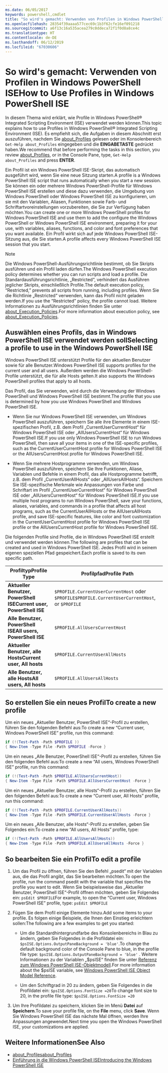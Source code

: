 ```yaml
---
ms.date: 06/05/2017
keywords: powershell,cmdlet
title: "So wird's gemacht: Verwenden von Profilen in Windows PowerShell ISE"
ms.openlocfilehash: 28354f39aaaa577cec69c1b3f62cfe16ef091218
ms.sourcegitcommit: a6f13c16a535acea279c0ddeca72f1f0d8a8ce4c
ms.translationtype: HT
ms.contentlocale: de-DE
ms.lasthandoff: 06/12/2019
ms.locfileid: "67030606"
---
```

# <a name="how-to-use-profiles-in-windows-powershell-ise"></a><span data-ttu-id="c050f-103">So wird's gemacht: Verwenden von Profilen in Windows PowerShell ISE</span><span class="sxs-lookup"><span data-stu-id="c050f-103">How to Use Profiles in Windows PowerShell ISE</span></span>

<span data-ttu-id="c050f-104">In diesem Thema wird erklärt, wie Profile in Windows PowerShell® Integrated Scripting Environment (ISE) verwendet werden können.</span><span class="sxs-lookup"><span data-stu-id="c050f-104">This topic explains how to use Profiles in Windows PowerShell® Integrated Scripting Environment (ISE).</span></span> <span data-ttu-id="c050f-105">Es empfiehlt sich, die Aufgaben in diesem Abschnitt erst auszuführen, nachdem Sie [about_Profiles](/powershell/module/microsoft.powershell.core/about/about_profiles) gelesen oder im Konsolenbereich `Get-Help about_Profiles` eingegeben und die **EINGABETASTE** gedrückt haben.</span><span class="sxs-lookup"><span data-stu-id="c050f-105">We recommend that before performing the tasks in this section, you review [about_Profiles](/powershell/module/microsoft.powershell.core/about/about_profiles), or in the Console Pane, type, `Get-Help about_Profiles` and press **ENTER**.</span></span>

<span data-ttu-id="c050f-106">Ein Profil ist ein Windows PowerShell ISE-Skript, das automatisch ausgeführt wird, wenn Sie eine neue Sitzung starten.</span><span class="sxs-lookup"><span data-stu-id="c050f-106">A profile is a Windows PowerShell ISE script that runs automatically when you start a new session.</span></span>  <span data-ttu-id="c050f-107">Sie können ein oder mehrere Windows PowerShell-Profile für Windows PowerShell ISE erstellen und diese dazu verwenden, die Umgebung von Windows PowerShell oder Windows PowerShell ISE zu konfigurieren, um sie mit den Variablen, Aliasen, Funktionen sowie Farb- und Schriftartvoreinstellungen vorzubereiten, die Sie zur Verfügung haben möchten.</span><span class="sxs-lookup"><span data-stu-id="c050f-107">You can create one or more Windows PowerShell profiles for Windows PowerShell ISE and use them to add the configure the Windows PowerShell or Windows PowerShell ISE environment, preparing it for your use, with variables, aliases, functions, and color and font preferences that you want available.</span></span> <span data-ttu-id="c050f-108">Ein Profil wirkt sich auf jede Windows PowerShell ISE-Sitzung aus, die Sie starten.</span><span class="sxs-lookup"><span data-stu-id="c050f-108">A profile affects every Windows PowerShell ISE session that you start.</span></span>

> [!NOTE]
> <span data-ttu-id="c050f-109">Die Windows PowerShell-Ausführungsrichtlinie bestimmt, ob Sie Skripts ausführen und ein Profil laden dürfen.</span><span class="sxs-lookup"><span data-stu-id="c050f-109">The Windows PowerShell execution policy determines whether you can run scripts and load a profile.</span></span> <span data-ttu-id="c050f-110">Die Standardausführungsrichtlinie, „Restricted“, verhindert das Ausführen jeglicher Skripts, einschließlich Profile.</span><span class="sxs-lookup"><span data-stu-id="c050f-110">The default execution policy, “Restricted,” prevents all scripts from running, including profiles.</span></span> <span data-ttu-id="c050f-111">Wenn Sie die Richtlinie „Restricted“ verwenden, kann das Profil nicht geladen werden.</span><span class="sxs-lookup"><span data-stu-id="c050f-111">If you use the “Restricted” policy, the profile cannot load.</span></span> <span data-ttu-id="c050f-112">Weitere Informationen zu Ausführungsrichtlinien finden Sie unter [about_Execution_Policies](/powershell/module/microsoft.powershell.core/about/about_execution_policies).</span><span class="sxs-lookup"><span data-stu-id="c050f-112">For more information about execution policy, see [about_Execution_Policies](/powershell/module/microsoft.powershell.core/about/about_execution_policies).</span></span>

## <a name="selecting-a-profile-to-use-in-the-windows-powershell-ise"></a><span data-ttu-id="c050f-113">Auswählen eines Profils, das in Windows PowerShell ISE verwendet werden soll</span><span class="sxs-lookup"><span data-stu-id="c050f-113">Selecting a profile to use in the Windows PowerShell ISE</span></span>

<span data-ttu-id="c050f-114">Windows PowerShell ISE unterstützt Profile für den aktuellen Benutzer sowie für alle Benutzer.</span><span class="sxs-lookup"><span data-stu-id="c050f-114">Windows PowerShell ISE supports profiles for the current user and all users.</span></span> <span data-ttu-id="c050f-115">Außerdem werden die Windows PowerShell-Profile unterstützt, die für alle Hosts gelten.</span><span class="sxs-lookup"><span data-stu-id="c050f-115">It also supports the Windows PowerShell profiles that apply to all hosts.</span></span>

<span data-ttu-id="c050f-116">Das Profil, das Sie verwenden, wird durch die Verwendung der Windows PowerShell und Windows PowerShell ISE bestimmt.</span><span class="sxs-lookup"><span data-stu-id="c050f-116">The profile that you use is determined by how you use Windows PowerShell and Windows PowerShell ISE.</span></span>

- <span data-ttu-id="c050f-117">Wenn Sie nur Windows PowerShell ISE verwenden, um Windows PowerShell auszuführen, speichern Sie alle ihre Elemente in einem ISE-spezifischen Profil, z.B. dem Profil „CurrentUserCurrentHost“ für Windows PowerShell ISE oder „AllUsersCurrentHost“ für Windows PowerShell ISE.</span><span class="sxs-lookup"><span data-stu-id="c050f-117">If you use only Windows PowerShell ISE to run Windows PowerShell, then save all your items in one of the ISE-specific profiles, such as the CurrentUserCurrentHost profile for Windows PowerShell ISE or the AllUsersCurrentHost profile for Windows PowerShell ISE.</span></span>

- <span data-ttu-id="c050f-118">Wenn Sie mehrere Hostprogramme verwenden, um Windows PowerShell auszuführen, speichern Sie Ihre Funktionen, Aliase, Variablen und Befehle in einem Profil, das alle Hostprogramme betrifft, z.B. dem Profil „CurrentUserAllHosts“ oder „AllUsersAllHosts“. Speichern Sie ISE-spezifische Merkmale wie Anpassungen von Farbe und Schriftart im Profil „CurrentUserCurrentHost“ für Windows PowerShell ISE oder „AllUsersCurrentHost“ für Windows PowerShell ISE.</span><span class="sxs-lookup"><span data-stu-id="c050f-118">If you use multiple host programs to run Windows PowerShell, save your functions, aliases, variables, and commands in a profile that affects all host programs, such as the CurrentUserAllHosts or the AllUsersAllHosts profile, and save ISE-specific features, like color and font customization in the CurrentUserCurrentHost profile for Windows PowerShell ISE profile or the AllUsersCurrentHost profile for Windows PowerShell ISE.</span></span>

<span data-ttu-id="c050f-119">Die folgenden Profile sind Profile, die in Windows PowerShell ISE erstellt und verwendet werden können.</span><span class="sxs-lookup"><span data-stu-id="c050f-119">The following are profiles that can be created and used in Windows PowerShell ISE.</span></span> <span data-ttu-id="c050f-120">Jedes Profil wird in seinem eigenen speziellen Pfad gespeichert.</span><span class="sxs-lookup"><span data-stu-id="c050f-120">Each profile is saved to its own specific path.</span></span>

| <span data-ttu-id="c050f-121">Profiltyp</span><span class="sxs-lookup"><span data-stu-id="c050f-121">Profile Type</span></span> | <span data-ttu-id="c050f-122">Profilpfad</span><span class="sxs-lookup"><span data-stu-id="c050f-122">Profile Path</span></span> |
| --- | --- |
| <span data-ttu-id="c050f-123">**Aktueller Benutzer, PowerShell ISE**</span><span class="sxs-lookup"><span data-stu-id="c050f-123">**Current user, PowerShell ISE**</span></span>| <span data-ttu-id="c050f-124">`$PROFILE.CurrentUserCurrentHost` oder `$PROFILE`</span><span class="sxs-lookup"><span data-stu-id="c050f-124">`$PROFILE.CurrentUserCurrentHost`, or `$PROFILE`</span></span> |
| <span data-ttu-id="c050f-125">**Alle Benutzer, PowerShell ISE**</span><span class="sxs-lookup"><span data-stu-id="c050f-125">**All users, PowerShell ISE**</span></span>| `$PROFILE.AllUsersCurrentHost` |
| <span data-ttu-id="c050f-126">**Aktueller Benutzer, alle Hosts**</span><span class="sxs-lookup"><span data-stu-id="c050f-126">**Current user, All hosts**</span></span>| `$PROFILE.CurrentUserAllHosts` |
| <span data-ttu-id="c050f-127">**Alle Benutzer, alle Hosts**</span><span class="sxs-lookup"><span data-stu-id="c050f-127">**All users, All hosts**</span></span> | `$PROFILE.AllUsersAllHosts` |

## <a name="to-create-a-new-profile"></a><span data-ttu-id="c050f-128">So erstellen Sie ein neues Profil</span><span class="sxs-lookup"><span data-stu-id="c050f-128">To create a new profile</span></span>

<span data-ttu-id="c050f-129">Um ein neues „Aktueller Benutzer, PowerShell ISE“-Profil zu erstellen, führen Sie den folgenden Befehl aus:</span><span class="sxs-lookup"><span data-stu-id="c050f-129">To create a new “Current user, Windows PowerShell ISE” profile, run this command:</span></span>

```powershell
if (!(Test-Path -Path $PROFILE ))
{ New-Item -Type File -Path $PROFILE -Force }
```

<span data-ttu-id="c050f-130">Um ein neues „Alle Benutzer, PowerShell ISE“-Profil zu erstellen, führen Sie den folgenden Befehl aus:</span><span class="sxs-lookup"><span data-stu-id="c050f-130">To create a new “All users, Windows PowerShell ISE” profile, run this command:</span></span>

```powershell
if (!(Test-Path -Path $PROFILE.AllUsersCurrentHost))
{ New-Item -Type File -Path $PROFILE.AllUsersCurrentHost -Force }
```

<span data-ttu-id="c050f-131">Um ein neues „Aktueller Benutzer, alle Hosts“-Profil zu erstellen, führen Sie den folgenden Befehl aus:</span><span class="sxs-lookup"><span data-stu-id="c050f-131">To create a new “Current user, All Hosts” profile, run this command:</span></span>

```powershell
if (!(Test-Path -Path $PROFILE.CurrentUserAllHosts))
{ New-Item -Type File -Path $PROFILE.CurrentUserAllHosts -Force }
```

<span data-ttu-id="c050f-132">Um ein neues „Alle Benutzer, alle Hosts“-Profil zu erstellen, geben Sie Folgendes ein:</span><span class="sxs-lookup"><span data-stu-id="c050f-132">To create a new “All users, All Hosts” profile, type:</span></span>

```powershell
if (!(Test-Path -Path $PROFILE.AllUsersAllHosts))
{ New-Item -Type File -Path $PROFILE.AllUsersAllHosts -Force }
```

## <a name="to-edit-a-profile"></a><span data-ttu-id="c050f-133">So bearbeiten Sie ein Profil</span><span class="sxs-lookup"><span data-stu-id="c050f-133">To edit a profile</span></span>

1. <span data-ttu-id="c050f-134">Um das Profil zu öffnen, führen Sie den Befehl „psedit“ mit der Variablen aus, die das Profil angibt, das Sie bearbeiten möchten.</span><span class="sxs-lookup"><span data-stu-id="c050f-134">To open the profile, run the command psedit with the variable that specifies the profile you want to edit.</span></span> <span data-ttu-id="c050f-135">Wenn Sie beispielsweise das „Aktueller Benutzer, PowerShell ISE“-Profil öffnen möchten, geben Sie Folgendes ein: `psEdit $PROFILE`</span><span class="sxs-lookup"><span data-stu-id="c050f-135">For example, to open the “Current user, Windows PowerShell ISE” profile, type: `psEdit $PROFILE`</span></span>

2. <span data-ttu-id="c050f-136">Fügen Sie dem Profil einige Elemente hinzu.</span><span class="sxs-lookup"><span data-stu-id="c050f-136">Add some items to your profile.</span></span> <span data-ttu-id="c050f-137">Es folgen einige Beispiele, die Ihnen den Einstieg erleichtern sollen:</span><span class="sxs-lookup"><span data-stu-id="c050f-137">The following are a few examples to get you started:</span></span>

   - <span data-ttu-id="c050f-138">Um die Standardhintergrundfarbe des Konsolenbereichs in Blau zu ändern, geben Sie Folgendes in die Profildatei ein: `$psISE.Options.OutputPaneBackground = 'blue'`.</span><span class="sxs-lookup"><span data-stu-id="c050f-138">To change the default background color of the Console Pane to blue, in the profile file type: `$psISE.Options.OutputPaneBackground = 'blue'` .</span></span> <span data-ttu-id="c050f-139">Weitere Informationen zu der Variablen „$psISE“ finden Sie unter [Referenz zum Windows PowerShell ISE-Objektmodell](object-model/The-ISE-Object-Model-Hierarchy.md).</span><span class="sxs-lookup"><span data-stu-id="c050f-139">For more information about the $psISE variable, see [Windows PowerShell ISE Object Model Reference](object-model/The-ISE-Object-Model-Hierarchy.md).</span></span>

   - <span data-ttu-id="c050f-140">Um den Schriftgrad in 20 zu ändern, geben Sie Folgendes in die Profildatei ein: `$psISE.Options.FontSize =20`</span><span class="sxs-lookup"><span data-stu-id="c050f-140">To change font size to 20, in the profile file type: `$psISE.Options.FontSize =20`</span></span>

3. <span data-ttu-id="c050f-141">Um Ihre Profildatei zu speichern, klicken Sie im Menü **Datei** auf **Speichern**.</span><span class="sxs-lookup"><span data-stu-id="c050f-141">To save your profile file, on the **File** menu, click **Save**.</span></span> <span data-ttu-id="c050f-142">Wenn Sie Windows PowerShell ISE das nächste Mal öffnen, werden Ihre Anpassungen angewendet.</span><span class="sxs-lookup"><span data-stu-id="c050f-142">Next time you open the Windows PowerShell ISE, your customizations are applied.</span></span>

## <a name="see-also"></a><span data-ttu-id="c050f-143">Weitere Informationen</span><span class="sxs-lookup"><span data-stu-id="c050f-143">See Also</span></span>

- [<span data-ttu-id="c050f-144">about_Profiles</span><span class="sxs-lookup"><span data-stu-id="c050f-144">about_Profiles</span></span>](/powershell/module/microsoft.powershell.core/about/about_profiles)
- [<span data-ttu-id="c050f-145">Einführung in die Windows PowerShell ISE</span><span class="sxs-lookup"><span data-stu-id="c050f-145">Introducing the Windows PowerShell ISE</span></span>](Introducing-the-Windows-PowerShell-ISE.md)
